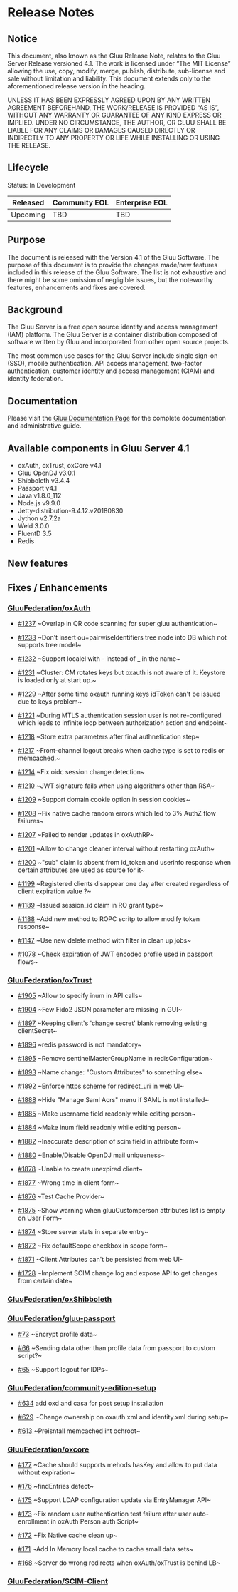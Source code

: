 # Release Notes

## Notice

This document, also known as the Gluu Release Note, 
relates to the Gluu Server Release versioned 4.1. The work is licensed under “The MIT License” 
allowing the use, copy, modify, merge, publish, distribute, sub-license and sale without 
limitation and liability. This document extends only to the aforementioned release version 
in the heading.

UNLESS IT HAS BEEN EXPRESSLY AGREED UPON BY ANY WRITTEN AGREEMENT BEFOREHAND, 
THE WORK/RELEASE IS PROVIDED “AS IS”, WITHOUT ANY WARRANTY OR GUARANTEE OF ANY KIND 
EXPRESS OR IMPLIED. UNDER NO CIRCUMSTANCE, THE AUTHOR, OR GLUU SHALL BE LIABLE FOR ANY 
CLAIMS OR DAMAGES CAUSED DIRECTLY OR INDIRECTLY TO ANY PROPERTY OR LIFE WHILE INSTALLING 
OR USING THE RELEASE.

## Lifecycle

Status: In Development

| Released | Community EOL | Enterprise EOL |
| --- | --- | --- |
| Upcoming | TBD | TBD |

## Purpose

The document is released with the Version 4.1 of the Gluu Software. The purpose of this document is to provide the changes made/new features included in this release of the Gluu Software. The list is not exhaustive and there might be some omission of negligible issues, but the noteworthy features, enhancements and fixes are covered. 

## Background

The Gluu Server is a free open source identity and access management (IAM) platform. The Gluu Server is a container distribution composed of software written by Gluu and incorporated from other open source projects. 

The most common use cases for the Gluu Server include single sign-on (SSO), mobile authentication, API access management, two-factor authentication, customer identity and access management (CIAM) and identity federation.

## Documentation

Please visit the [Gluu Documentation Page](http://www.gluu.org/docs/ce) for the complete 
documentation and administrative guide. 

## Available components in Gluu Server 4.1
- oxAuth, oxTrust, oxCore v4.1
- Gluu OpenDJ v3.0.1
- Shibboleth v3.4.4
- Passport v4.1
- Java v1.8.0_112
- Node.js v9.9.0
- Jetty-distribution-9.4.12.v20180830
- Jython v2.7.2a
- Weld 3.0.0
- FluentD 3.5
- Redis

## New features

## Fixes / Enhancements
### [GluuFederation/oxAuth](https://github.com/GluuFederation/oxAuth/issues?utf8=?&q=is%3Aissue+milestone%3A4.1+)

- [#1237](https://github.com/GluuFederation/oxAuth/issues/1237) ~Overlap in QR code scanning for super gluu authentication~

- [#1233](https://github.com/GluuFederation/oxAuth/issues/1233) ~Don't insert ou=pairwiseIdentifiers tree node into DB which not supports tree model~

- [#1232](https://github.com/GluuFederation/oxAuth/issues/1232) ~Support localel with - instead of _ in the name~

- [#1231](https://github.com/GluuFederation/oxAuth/issues/1231) ~Cluster: CM rotates keys but oxauth is not aware of it. Keystore is loaded only at start up.~

- [#1229](https://github.com/GluuFederation/oxAuth/issues/1229) ~After some time oxauth running keys idToken can't be issued due to keys problem~

- [#1221](https://github.com/GluuFederation/oxAuth/issues/1221) ~During MTLS authentication session user is not re-configured which leads to infinite loop between authorization action and endpoint~

- [#1218](https://github.com/GluuFederation/oxAuth/issues/1218) ~Store extra parameters after final authnetication step~

- [#1217](https://github.com/GluuFederation/oxAuth/issues/1217) ~Front-channel logout breaks when cache type is set to redis or memcached.~

- [#1214](https://github.com/GluuFederation/oxAuth/issues/1214) ~Fix oidc session change detection~

- [#1210](https://github.com/GluuFederation/oxAuth/issues/1210) ~JWT signature fails when using algorithms other than RSA~

- [#1209](https://github.com/GluuFederation/oxAuth/issues/1209) ~Support domain cookie option in session cookies~

- [#1208](https://github.com/GluuFederation/oxAuth/issues/1208) ~Fix native cache random errors which led to 3% AuthZ flow failures~

- [#1207](https://github.com/GluuFederation/oxAuth/issues/1207) ~Failed to render updates in oxAuthRP~

- [#1201](https://github.com/GluuFederation/oxAuth/issues/1201) ~Allow to change cleaner interval without restarting oxAuth~

- [#1200](https://github.com/GluuFederation/oxAuth/issues/1200) ~"sub" claim is absent from id_token and userinfo response when certain attributes are used as source for it~

- [#1199](https://github.com/GluuFederation/oxAuth/issues/1199) ~Registered clients disappear one day after created regardless of client expiration value ?~

- [#1189](https://github.com/GluuFederation/oxAuth/issues/1189) ~Issued session_id claim in RO grant type~

- [#1188](https://github.com/GluuFederation/oxAuth/issues/1188) ~Add new method to ROPC scritp to allow modify token response~

- [#1147](https://github.com/GluuFederation/oxAuth/issues/1147) ~Use new delete method with filter in clean up jobs~

- [#1078](https://github.com/GluuFederation/oxAuth/issues/1078) ~Check expiration of JWT encoded profile used in passport flows~

### [GluuFederation/oxTrust](https://github.com/GluuFederation/oxTrust/issues?utf8=?&q=is%3Aissue+milestone%3A4.1+)

- [#1905](https://github.com/GluuFederation/oxTrust/issues/1905) ~Allow to specify inum in API calls~

- [#1904](https://github.com/GluuFederation/oxTrust/issues/1904) ~Few Fido2 JSON parameter are missing in GUI~

- [#1897](https://github.com/GluuFederation/oxTrust/issues/1897) ~Keeping client's 'change secret' blank removing existing clientSecret~

- [#1896](https://github.com/GluuFederation/oxTrust/issues/1896) ~redis password is not mandatory~

- [#1895](https://github.com/GluuFederation/oxTrust/issues/1895) ~Remove sentinelMasterGroupName in redisConfiguration~

- [#1893](https://github.com/GluuFederation/oxTrust/issues/1893) ~Name change: "Custom Attributes" to something else~

- [#1892](https://github.com/GluuFederation/oxTrust/issues/1892) ~Enforce https scheme for redirect_uri in web UI~

- [#1888](https://github.com/GluuFederation/oxTrust/issues/1888) ~Hide "Manage Saml Acrs" menu if SAML is not installed~

- [#1885](https://github.com/GluuFederation/oxTrust/issues/1885) ~Make username field readonly while editing person~

- [#1884](https://github.com/GluuFederation/oxTrust/issues/1884) ~Make inum field readonly while editing person~

- [#1882](https://github.com/GluuFederation/oxTrust/issues/1882) ~Inaccurate description of scim field in attribute form~

- [#1880](https://github.com/GluuFederation/oxTrust/issues/1880) ~Enable/Disable OpenDJ mail uniqueness~

- [#1878](https://github.com/GluuFederation/oxTrust/issues/1878) ~Unable to create unexpired client~

- [#1877](https://github.com/GluuFederation/oxTrust/issues/1877) ~Wrong time in client form~

- [#1876](https://github.com/GluuFederation/oxTrust/issues/1876) ~Test Cache Provider~

- [#1875](https://github.com/GluuFederation/oxTrust/issues/1875) ~Show warning when gluuCustomperson attributes list is empty on User Form~

- [#1874](https://github.com/GluuFederation/oxTrust/issues/1874) ~Store server stats in separate entry~

- [#1872](https://github.com/GluuFederation/oxTrust/issues/1872) ~Fix defaultScope checkbox in scope form~

- [#1871](https://github.com/GluuFederation/oxTrust/issues/1871) ~Client Attributes can't be persisted from web UI~

- [#1728](https://github.com/GluuFederation/oxTrust/issues/1728) ~Implement SCIM change log and expose API to get changes from certain date~

### [GluuFederation/oxShibboleth](https://github.com/GluuFederation/oxShibboleth/issues?utf8=?&q=is%3Aissue+milestone%3A4.1+)

### [GluuFederation/gluu-passport](https://github.com/GluuFederation/gluu-passport/issues?utf8=?&q=is%3Aissue+milestone%3A4.1+)

- [#73](https://github.com/GluuFederation/gluu-passport/issues/73) ~Encrypt profile data~

- [#66](https://github.com/GluuFederation/gluu-passport/issues/66) ~Sending data other than profile data from passport to custom script?~

- [#65](https://github.com/GluuFederation/gluu-passport/issues/65) ~Support logout for IDPs~

### [GluuFederation/community-edition-setup](https://github.com/GluuFederation/community-edition-setup/issues?utf8=?&q=is%3Aissue+milestone%3A4.1+)

- [#634](https://github.com/GluuFederation/community-edition-setup/issues/634) add oxd and casa for post setup installation

- [#629](https://github.com/GluuFederation/community-edition-setup/issues/629) ~Change ownership on oxauth.xml and identity.xml during setup~

- [#613](https://github.com/GluuFederation/community-edition-setup/issues/613) ~Preisntall memcached int ochroot~

### [GluuFederation/oxcore](https://github.com/GluuFederation/oxcore/issues?utf8=?&q=is%3Aissue+milestone%3A4.1+)

- [#177](https://github.com/GluuFederation/oxCore/issues/177) ~Cache should supports mehods hasKey and allow to put data without expiration~

- [#176](https://github.com/GluuFederation/oxCore/issues/176) ~findEntries defect~

- [#175](https://github.com/GluuFederation/oxCore/issues/175) ~Support LDAP configuration update via EntryManager API~

- [#173](https://github.com/GluuFederation/oxCore/issues/173) ~Fix random user authentication test failure after user auto-enrollment in oxAuth Person auth Script~

- [#172](https://github.com/GluuFederation/oxCore/issues/172) ~Fix Native cache clean up~

- [#171](https://github.com/GluuFederation/oxCore/issues/171) ~Add In Memory local cache to cache small data sets~

- [#168](https://github.com/GluuFederation/oxCore/issues/168) ~Server do wrong redirects when oxAuth/oxTrust is behind LB~

### [GluuFederation/SCIM-Client](https://github.com/GluuFederation/SCIM-Client/issues?utf8=?&q=is%3Aissue+milestone%3A4.1+)
